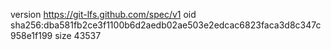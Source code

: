 version https://git-lfs.github.com/spec/v1
oid sha256:dba581fb2ce3f1100b6d2aedb02ae503e2edcac6823faca3d8c347c958e1f199
size 43537
